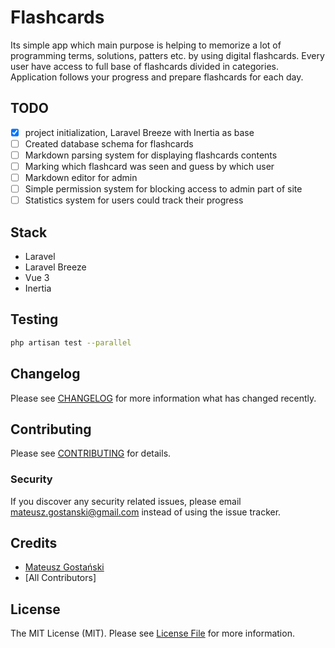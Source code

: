 # Flashcards

Its simple app which main purpose is helping to memorize a lot of programming terms, solutions, patters etc. by 
using digital flashcards. Every user have access to full base of flashcards divided in categories. Application follows
your progress and prepare flashcards for each day.

## TODO

- [X] project initialization, Laravel Breeze with Inertia as base 
- [ ] Created database schema for flashcards
- [ ] Markdown parsing system for displaying flashcards contents
- [ ] Marking which flashcard was seen and guess by which user
- [ ] Markdown editor for admin 
- [ ] Simple permission system for blocking access to admin part of site
- [ ] Statistics system for users could track their progress

## Stack

- Laravel
- Laravel Breeze
- Vue 3
- Inertia

## Testing

``` bash
php artisan test --parallel
```

## Changelog

Please see [CHANGELOG](CHANGELOG.md) for more information what has changed recently.

## Contributing

Please see [CONTRIBUTING](CONTRIBUTING.md) for details.

### Security

If you discover any security related issues, please email mateusz.gostanski@gmail.com instead of using the issue tracker.

## Credits

- [Mateusz Gostański](https://github.com/grixu)
- [All Contributors]

## License

The MIT License (MIT). Please see [License File](LICENSE.md) for more information.
